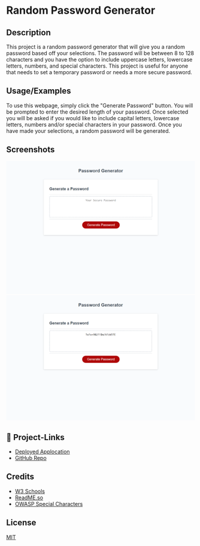 # Random Password Generator

## Description
This project is a random password generator that will give you a random password based off your selections. The password will be between 8 to 128 characters and you have the option to include uppercase letters, lowercase letters, numbers, and special characters. This project is useful for anyone that needs to set a temporary password or needs a more secure password.

## Usage/Examples

To use this webpage, simply click the "Generate Password" button. You will be prompted to enter the desired length of your password. Once selected you will be asked if you would like to include capital letters, lowercase letters, numbers and/or special characters in your password. Once you have made your selections, a random password will be generated.

## Screenshots
![password-generator](./images/pw-generator-webpage.png)
![generated-password](./images/pw-generator-pw.png)

## 🔗 Project-Links

- [Deployed Applocation](https://jeaustins27.github.io/Random-Password-Generator/)
- [GitHub Repo](https://github.com/jeaustins27/Random-Password-Generator)

## Credits

- [W3 Schools](https://www.w3schools.com/)
- [ReadME.so](https://readme.so)
- [OWASP Special Characters](https://owasp.org/www-community/password-special-characters)

## License

[MIT](https://choosealicense.com/licenses/mit/)

